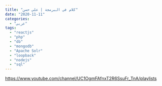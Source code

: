 ```yaml
---
title: "كلام في البرمجة | علي حسن"
date: "2020-11-11"
categories:
  - "عربي"
tags:
  - "reactjs"
  - "php"
  - "db"
  - "mongodb"
  - "Apache Solr"
  - "loopback"
  - "nodejs"
  - "sql"
---
```


https://www.youtube.com/channel/UC1OgmFAfnxT2R6SsuFr_TnA/playlists
